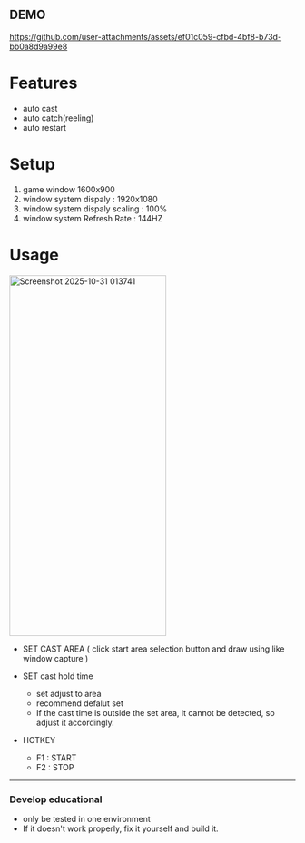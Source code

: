 ## DEMO


https://github.com/user-attachments/assets/ef01c059-cfbd-4bf8-b73d-bb0a8d9a99e8

# Features
   * auto cast
   * auto catch(reeling)
   * auto restart
   

# Setup
1. game window 1600x900
2. window system dispaly : 1920x1080
3. window system dispaly scaling : 100%
4. window system Refresh Rate : 144HZ 


# Usage

<img width="276" height="636" alt="Screenshot 2025-10-31 013741" src="https://github.com/user-attachments/assets/0a8ee690-1677-488a-90c6-0041a2a59534" />

- SET CAST AREA ( click start area selection button and draw using like window capture ) 


- SET cast hold time
  * set adjust to area
  * recommend defalut set
  * If the cast time is outside the set area, it cannot be detected, so adjust it accordingly.
 
- HOTKEY
  * F1 : START
  * F2 : STOP


----------------------------------------------- 
### Develop educational 
* only be tested in one environment 
* If it doesn't work properly, fix it yourself and build it.


